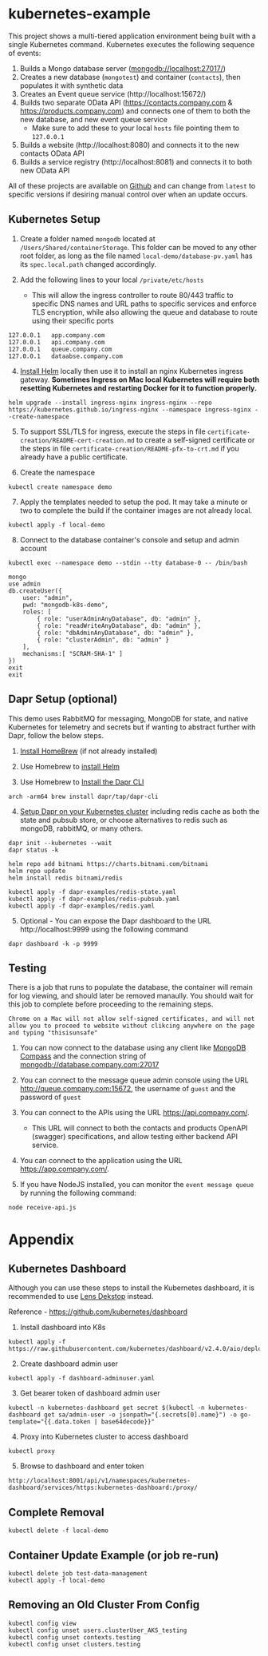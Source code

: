 # kubernetes-example
This project shows a multi-tiered application environment being built with a single Kubernetes command.  Kubernetes executes the following sequence of events:

1) Builds a Mongo database server ([mongodb://localhost:27017/](mongodb://localhost:27017/))
2) Creates a new database (`mongotest`) and container (`contacts`), then populates it with synthetic data
3) Creates an Event queue service (http://localhost:15672/)
4) Builds two separate OData API (https://contacts.company.com & https://products.company.com) and connects one of them to both the new database, and new event queue service
   * Make sure to add these to your local `hosts` file pointing them to `127.0.0.1`
5) Builds a website (http://localhost:8080) and connects it to the new contacts OData API
6) Builds a service registry (http://localhost:8081) and connects it to both new OData API 

All of these projects are available on [Github](https://github.com/PaulGilchrist?tab=repositories) and can change from `latest` to specific versions if desiring manual control over when an update occurs.

## Kubernetes Setup

1) Create a folder named `mongodb` located at `/Users/Shared/containerStorage`.  This folder can be moved to any other root folder, as long as the file named `local-demo/database-pv.yaml` has its `spec.local.path` changed accordingly.

2) Add the following lines to your local `/private/etc/hosts`
   * This will allow the ingress controller to route 80/443 traffic to specific DNS names and URL paths to specific services and enforce TLS encryption, while also allowing the queue and database to route using their specific ports

```
127.0.0.1	app.company.com
127.0.0.1	api.company.com
127.0.0.1	queue.company.com
127.0.0.1	dataabse.company.com
```

4) [Install Helm](https://helm.sh/docs/intro/install/) locally then use it to install an nginx Kubernetes ingress gateway. **Sometimes Ingress on Mac local Kubernetes will require both resetting Kubernetes and restarting Docker for it to function properly.**

```
helm upgrade --install ingress-nginx ingress-nginx --repo https://kubernetes.github.io/ingress-nginx --namespace ingress-nginx --create-namespace
```

5) To support SSL/TLS for ingress, execute the steps in file `certificate-creation/README-cert-creation.md` to create a self-signed certificate or the steps in file `certificate-creation/README-pfx-to-crt.md` if you already have a public certificate.

6) Create the namespace
```
kubectl create namespace demo
```

7) Apply the templates needed to setup the pod.  It may take a minute or two to complete the build if the container images are not already local.

```
kubectl apply -f local-demo
```

8) Connect to the database container's console and setup and admin account
```
kubectl exec --namespace demo --stdin --tty database-0 -- /bin/bash

mongo
use admin
db.createUser({
    user: "admin",
    pwd: "mongodb-k8s-demo",
    roles: [
        { role: "userAdminAnyDatabase", db: "admin" },
        { role: "readWriteAnyDatabase", db: "admin" },
        { role: "dbAdminAnyDatabase", db: "admin" },
        { role: "clusterAdmin", db: "admin" }
    ],
    mechanisms:[ "SCRAM-SHA-1" ]
})
exit
exit
```



## Dapr Setup (optional)

This demo uses RabbitMQ for messaging, MongoDB for state, and native Kubernetes for telemetry and secrets but if wanting to abstract further with Dapr, follow the below steps.

1) [Install HomeBrew](https://mac.install.guide/homebrew/index.html) (if not already installed)

2) Use Homebrew to [install Helm](https://helm.sh/docs/intro/install/) 

3) Use Homebrew to [Install the Dapr CLI](https://docs.dapr.io/getting-started/install-dapr-cli/)

```
arch -arm64 brew install dapr/tap/dapr-cli
```

4) [Setup Dapr on your Kubernetes cluster](https://github.com/dapr/quickstarts/tree/v1.4.0/hello-kubernetes#step-1---setup-dapr-on-your-kubernetes-cluster) including redis cache as both the state and pubsub store, or choose alternatives to redis such as mongoDB, rabbitMQ, or many others.

```
dapr init --kubernetes --wait
dapr status -k

helm repo add bitnami https://charts.bitnami.com/bitnami
helm repo update
helm install redis bitnami/redis

kubectl apply -f dapr-examples/redis-state.yaml
kubectl apply -f dapr-examples/redis-pubsub.yaml
kubectl apply -f dapr-examples/redis.yaml
```

5) Optional - You can expose the Dapr dashboard to the URL http://localhost:9999 using the following command

```
dapr dashboard -k -p 9999
```

## Testing

There is a job that runs to populate the database, the container will remain for log viewing, and should later be removed manaully.  You should wait for this job to complete before proceeding to the remaining steps.

`Chrome on a Mac will not allow self-signed certificates, and will not allow you to proceed to website without clikcing anywhere on the page and typing "thisisunsafe"`

1) You can now connect to the database using any client like [MongoDB Compass](https://www.mongodb.com/products/compass) and the connection string of [mongodb://database.company.com:27017]()

2) You can connect to the message queue admin console using the URL http://queue.company.com:15672, the username of `guest` and the password of `guest`

3) You can connect to the APIs using the URL https://api.company.com/.
   * This URL will connect to both the contacts and products OpenAPI (swagger) specifications, and allow testing either backend API service.

4) You can connect to the application using the URL https://app.company.com/.


5) If you have NodeJS installed, you can monitor the `event message queue` by running the following command:

```
node receive-api.js
```

# Appendix

## Kubernetes Dashboard

Although you can use these steps to install the Kubernetes dashboard, it is recommended to use [Lens Dekstop](https://k8slens.dev) instead.

Reference - https://github.com/kubernetes/dashboard

1) Install dashboard into K8s

```
kubectl apply -f https://raw.githubusercontent.com/kubernetes/dashboard/v2.4.0/aio/deploy/recommended.yaml
```

2) Create dashboard admin user
```
kubectl apply -f dashboard-adminuser.yaml
```
3) Get bearer token of dashboard admin user
```
kubectl -n kubernetes-dashboard get secret $(kubectl -n kubernetes-dashboard get sa/admin-user -o jsonpath="{.secrets[0].name}") -o go-template="{{.data.token | base64decode}}"
```
4) Proxy into Kubernetes cluster to access dashboard
```
kubectl proxy
```

5) Browse to dashboard and enter token
```
http://localhost:8001/api/v1/namespaces/kubernetes-dashboard/services/https:kubernetes-dashboard:/proxy/
```

## Complete Removal
```
kubectl delete -f local-demo
```

## Container Update Example (or job re-run)

```
kubectl delete job test-data-management
kubectl apply -f local-demo
```

## Removing an Old Cluster From Config

```
kubectl config view
kubectl config unset users.clusterUser_AKS_testing
kubectl config unset contexts.testing
kubectl config unset clusters.testing
```